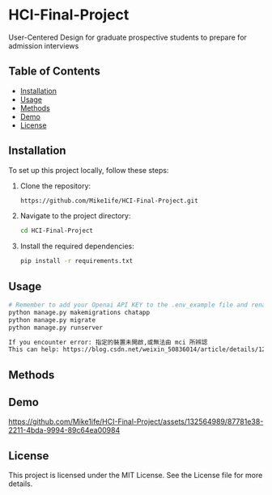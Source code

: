 # HCI-Final-Project

User-Centered Design for graduate prospective students to prepare for admission interviews

## Table of Contents

- [Installation](#installation)
- [Usage](#usage)
- [Methods](#methods)
- [Demo](#demo)
- [License](#license)

## Installation

To set up this project locally, follow these steps:

1. Clone the repository:
    ```sh
    https://github.com/Mike1ife/HCI-Final-Project.git
    ```
2. Navigate to the project directory:
    ```sh
    cd HCI-Final-Project
    ```
3. Install the required dependencies:
    ```sh
    pip install -r requirements.txt
    ```

## Usage

 ```sh
# Remember to add your Openai API KEY to the .env_example file and rename it to .env
python manage.py makemigrations chatapp
python manage.py migrate
python manage.py runserver 

If you encounter error: 指定的裝置未開啟,或無法由 mci 所辨認
This can help: https://blog.csdn.net/weixin_50836014/article/details/122135430
```

## Methods

## Demo
https://github.com/Mike1ife/HCI-Final-Project/assets/132564989/87781e38-2211-4bda-9994-89c64ea00984

## License
This project is licensed under the MIT License. See the License file for more details.
